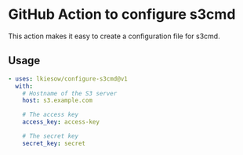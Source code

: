 # GitHub Action to configure s3cmd

This action makes it easy to create a configuration file for s3cmd.


## Usage


```yaml
- uses: lkiesow/configure-s3cmd@v1
  with:
    # Hostname of the S3 server
    host: s3.example.com

    # The access key
    access_key: access-key

    # The secret key
    secret_key: secret
```
